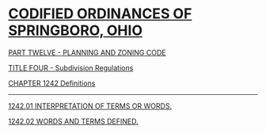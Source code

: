 [CODIFIED ORDINANCES OF SPRINGBORO, OHIO](index.html)
=====================================================

[PART TWELVE - PLANNING AND ZONING CODE](465ba412.html)

[TITLE FOUR - Subdivision Regulations](48c4a412.html)

[CHAPTER 1242 Definitions](4951a412.html)

* * * * *

[1242.01 INTERPRETATION OF TERMS OR WORDS.](495ba412.html)

[1242.02 WORDS AND TERMS DEFINED.](4961a412.html)
